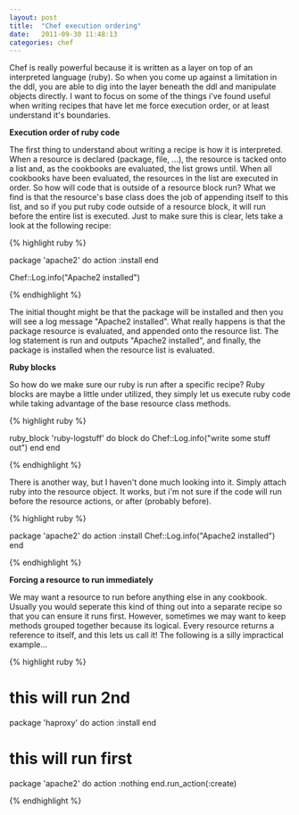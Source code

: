 ```yaml
---
layout: post
title:  "Chef execution ordering"
date:   2011-09-30 11:48:13
categories: chef
---
```


Chef is really powerful because it is written as a layer on top of an interpreted language (ruby). So when you come up against a limitation in the ddl, you are able to dig into the layer beneath the ddl and manipulate objects directly. I want to focus on some of the things i've found useful when writing recipes that have let me force execution order, or at least understand it's boundaries.

<strong>Execution order of ruby code</strong>

The first thing to understand about writing a recipe is how it is interpreted. When a resource is declared (package, file, ...), the resource is tacked onto a list and, as the cookbooks are evaluated, the list grows until. When all cookbooks have been evaluated, the resources in the list are executed in order. So how will code that is outside of a resource block run? What we find is that the resource's base class does the job of appending itself to this list, and so if you put ruby code outside of a resource block, it will run before the entire list is executed. Just to make sure this is clear, lets take a look at the following recipe:

{% highlight ruby %}

package 'apache2' do
  action :install
end

Chef::Log.info("Apache2 installed")

{% endhighlight %}

The initial thought might be that the package will be installed and then you will see a log message "Apache2 installed". What really happens is that the package resource is evaluated, and appended onto the resource list. The log statement is run and outputs "Apache2 installed", and finally, the package is installed when the resource list is evaluated.

<strong>Ruby blocks</strong>

So how do we make sure our ruby is run after a specific recipe? Ruby blocks are maybe a little under utilized, they simply let us execute ruby code while taking advantage of the base resource class methods.

{% highlight ruby %}

ruby_block 'ruby-logstuff' do
  block do
    Chef::Log.info("write some stuff out")
  end
end

{% endhighlight %}

There is another way, but I haven't done much looking into it. Simply attach ruby into the resource object. It works, but i'm not sure if the code will run before the resource actions, or after (probably before).

{% highlight ruby %}

package 'apache2' do
  action :install
  Chef::Log.info("Apache2 installed")
end

{% endhighlight %}

<strong>Forcing a resource to run immediately</strong>

We may want a resource to run before anything else in any cookbook. Usually you would seperate this kind of thing out into a separate recipe so that you can ensure it runs first. However, sometimes we may want to keep methods grouped together because its logical. Every resource returns a reference to itself, and this lets us call it! The following is a silly impractical example...

{% highlight ruby %}

# this will run 2nd
package 'haproxy' do
  action :install
end

# this will run first
package 'apache2' do
  action :nothing
end.run_action(:create)

{% endhighlight %}

